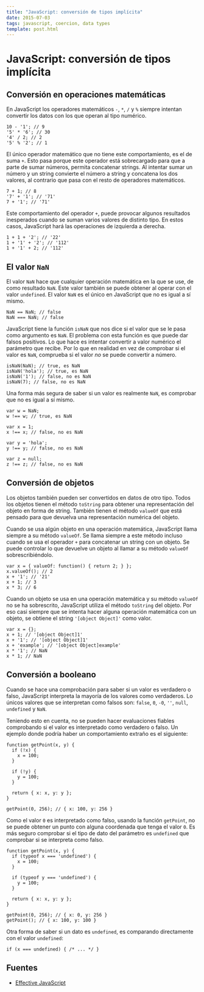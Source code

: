 ```yaml
---
title: "JavaScript: conversión de tipos implícita"
date: 2015-07-03
tags: javascript, coercion, data types
template: post.html
---
```


# JavaScript: conversión de tipos implícita

## Conversión en operaciones matemáticas

En JavaScript los operadores matemáticos `-`, `*`, `/` y `%` siempre intentan convertir los datos con los que operan al tipo numérico.

    10 - '1'; // 9
    '5' * '6'; // 30
    '4' / 2; // 2
    '5' % '2'; // 1

El único operador matemático que no tiene este comportamiento, es el de suma `+`. Esto pasa porque este operador está sobrecargado para que a parte de sumar números, permita concatenar strings. Al intentar sumar un número y un string convierte el número a string y concatena los dos valores, al contrario que pasa con el resto de operadores matemáticos.

    7 + 1; // 8
    '7' + '1'; // '71'
    7 + '1'; // '71'

Este comportamiento del operador `+`, puede provocar algunos resultados inesperados cuando se suman varios valores de distinto tipo. En estos casos, JavaScript hará las operaciones de izquierda a derecha.

    1 + 1 + '2'; // '22'
    1 + '1' + '2'; // '112'
    1 + '1' + 2; // '112'

## El valor `NaN`

El valor `NaN` hace que cualquier operación matemática en la que se use, de como resultado `NaN`. Este valor también se puede obtener al operar con el valor `undefined`. El valor `NaN` es el único en JavaScript que no es igual a sí mismo.

    NaN == NaN; // false
    NaN === NaN; // false

JavaScript tiene la función `isNaN` que nos dice si el valor que se le pasa como argumento es `NaN`. El problema con esta función es que puede dar falsos positivos. Lo que hace es intentar convertir a valor numérico el parámetro que recibe. Por lo que en realidad en vez de comprobar si el valor es `NaN`, comprueba si el valor *no* se puede convertir a número.

    isNaN(NaN); // true, es NaN
    isNaN('hola'); // true, es NaN
    isNaN('1'); // false, no es NaN
    isNaN(7); // false, no es NaN

Una forma más segura de saber si un valor es realmente `NaN`, es comprobar que no es igual a sí mismo.

    var w = NaN;
    w !== w; // true, es NaN

    var x = 1;
    x !== x; // false, no es NaN

    var y = 'hola';
    y !== y; // false, no es NaN

    var z = null;
    z !== z; // false, no es NaN

## Conversión de objetos

Los objetos también pueden ser convertidos en datos de otro tipo. Todos los objetos tienen el método `toString` para obtener una representación del objeto en forma de string. También tienen el método `valueOf` que está pensado para que devuelva una representación numérica del objeto.

Cuando se usa algún objeto en una operación matemática, JavaScript llama siempre a su método `valueOf`. Se llama siempre a este método incluso cuando se usa el operador `+` para concatenar un string con un objeto. Se puede controlar lo que devuelve un objeto al llamar a su método `valueOf` sobrescribiéndolo.

    var x = { valueOf: function() { return 2; } };
    x.valueOf(); // 2
    x + '1'; // '21'
    x + 1; // 3
    x * 3; // 6

Cuando un objeto se usa en una operación matemática y su método `valueOf` no se ha sobrescrito, JavaScript utiliza el método `toString` del objeto. Por eso casi siempre que se intenta hacer alguna operación matemática con un objeto, se obtiene el string `'[object Object]'` como valor.

    var x = {};
    x + 1; // '[object Object]1'
    x + '1'; // '[object Object]1'
    x + 'example'; // '[object Object]example'
    x * '1'; // NaN
    x * 1; // NaN

## Conversión a booleano

Cuando se hace una comprobación para saber si un valor es verdadero o falso, JavaScript interpreta la mayoría de los valores como verdaderos. Lo únicos valores que se interpretan como falsos son: `false`, `0`, `-0`, `''`, `null`, `undefined` y `NaN`.

Teniendo esto en cuenta, no se pueden hacer evaluaciones fiables comprobando si el valor es interpretado como verdadero o falso. Un ejemplo donde podría haber un comportamiento extraño es el siguiente:

    function getPoint(x, y) {
      if (!x) {
        x = 100;
      }

      if (!y) {
        y = 100;
      }

      return { x: x, y: y };
    }

    getPoint(0, 256); // { x: 100, y: 256 }

Como el valor `0` es interpretado como falso, usando la función `getPoint`, no se puede obtener un punto con alguna coordenada que tenga el valor `0`. Es más seguro comprobar si el tipo de dato del parámetro es `undefined` que comprobar si se interpreta como falso.

    function getPoint(x, y) {
      if (typeof x === 'undefined') {
        x = 100;
      }

      if (typeof y === 'undefined') {
        y = 100;
      }

      return { x: x, y: y };
    }

    getPoint(0, 256); // { x: 0, y: 256 }
    getPoint(); // { x: 100, y: 100 }

Otra forma de saber si un dato es `undefined`, es comparando directamente con el valor `undefined`:

    if (x === undefined) { /* ... */ }

## Fuentes

* [Effective JavaScript](http://www.amazon.es/Effective-JavaScript-Specific-Software-Development/dp/0321812182)
